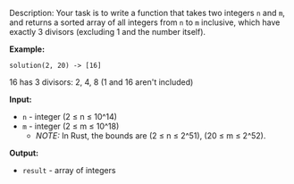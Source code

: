 Description:
Your task is to write a function that takes two integers `n` and `m`, and returns a sorted array of all integers from `n` to `m` inclusive, which have exactly 3 divisors (excluding 1 and the number itself).

**Example:**
```
solution(2, 20) -> [16]
```
16 has 3 divisors: 2, 4, 8 (1 and 16 aren't included)

**Input:**
- `n` - integer (2 ≤ n ≤ 10^14)
- `m` - integer (2 ≤ m ≤ 10^18)
    - *NOTE:* In Rust, the bounds are (2 ≤ n ≤ 2^51), (20 ≤ m ≤ 2^52).

**Output:**
- `result` - array of integers